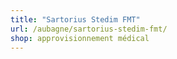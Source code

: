 ```yaml
---
title: "Sartorius Stedim FMT"
url: /aubagne/sartorius-stedim-fmt/
shop: approvisionnement médical
---
```

